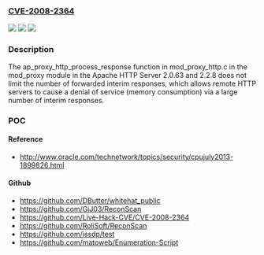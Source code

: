 ### [CVE-2008-2364](https://cve.mitre.org/cgi-bin/cvename.cgi?name=CVE-2008-2364)
![](https://img.shields.io/static/v1?label=Product&message=n%2Fa&color=blue)
![](https://img.shields.io/static/v1?label=Version&message=%3D%20n%2Fa%20&color=brighgreen)
![](https://img.shields.io/static/v1?label=Vulnerability&message=n%2Fa&color=brighgreen)

### Description

The ap_proxy_http_process_response function in mod_proxy_http.c in the mod_proxy module in the Apache HTTP Server 2.0.63 and 2.2.8 does not limit the number of forwarded interim responses, which allows remote HTTP servers to cause a denial of service (memory consumption) via a large number of interim responses.

### POC

#### Reference
- http://www.oracle.com/technetwork/topics/security/cpujuly2013-1899826.html

#### Github
- https://github.com/DButter/whitehat_public
- https://github.com/GiJ03/ReconScan
- https://github.com/Live-Hack-CVE/CVE-2008-2364
- https://github.com/RoliSoft/ReconScan
- https://github.com/issdp/test
- https://github.com/matoweb/Enumeration-Script


